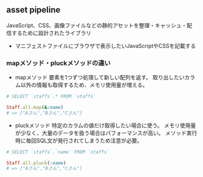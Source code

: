 ## asset pipeline
JavaScript、CSS、画像ファイルなどの静的アセットを整理・キャッシュ・配信するために設計されたライブラリ
- マニフェストファイルにブラウザで表示したいJavaScriptやCSSを記載する




### mapメソッド・pluckメソッドの違い
- mapメソッド
要素を1つずつ処理して新しい配列を返す。
取り出したいカラム以外の情報も取得するため、メモリ使用量が増える。
```ruby
# SELECT `staffs`.* FROM `staffs`

Staff.all.map(&:name)
# => ["Aさん","Bさん","Cさん"]
```

- pluckメソッド
特定のカラムの値だけ取得したい場合に使う。
メモリ使用量が少なく、大量のデータを扱う場合はパフォーマンスが高い。
メソッド実行時に毎回SQL文が発行されてしまうため注意が必要。
```ruby
# SELECT `staffs`.`name` FROM `staffs`

Staff.all.pluck(:name)
# => ["Aさん","Bさん","Cさん"]
```
